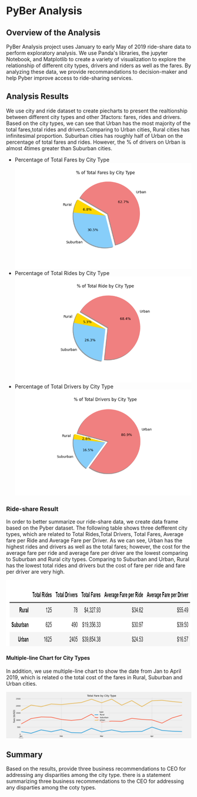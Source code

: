 # PyBer Analysis

## Overview of the Analysis
PyBer Analysis project uses January to early May of 2019 ride-share data to perform exploratory analysis. We use Panda's libraries, the jupyter Notebook, and Matplotlib to create a variety of visualization to explore the relationship of different city types, drivers and riders as well as the fares. By analyzing these data, we provide recommandations to decision-maker and help Pyber improve access to ride-sharing services.
## Analysis Results
We use city and ride dataset to create piecharts to present the realtionship between different city types and other 3factors: fares, rides and drivers. Based on the city types, we can see that Urban has the most majority of the total fares,total rides and drivers.Comparing to Urban cities, Rural cities has infinitesimal proportion. Suburban cities has roughly half of Urban on the percentage of total fares and rides. However, the % of drivers on Urban is almost 4times greater than Suburban cities.
  - Percentage of Total Fares by City Type    
      <img src="analysis/Fig5.png">
  - Percentage of Total Rides by City Type
      <img src="analysis/Fig6.png">
  - Percentage of Total Drivers by City Type
      <img src="analysis/Fig7.png">
### Ride-share Result
In order to better summarize our ride-share data, we create data frame based on the Pyber dataset. The following table shows three defferent city types, which are related to Total Rides,Total Drivers, Total Fares, Average fare per Ride and Average Fare per Driver. As we can see, Urban has the highest rides and drivers as well as the total fares; however, the cost for the average fare per ride and average fare per driver are the lowest comparing to Suburban and Rural city types. Comparing to Suburban and Urban, Rural has the lowest total rides and drivers but the cost of fare per ride and fare per driver are very high.

<img src="analysis/Ride_share_summaryDataFrame.png" width="850" height="180">

#### Multiple-line Chart for City Types
In addition, we use multiple-line chart to show the date from Jan to April 2019, which is related o the total cost of the fares in Rural, Suburban and Urban cities.

<img src="analysis/Fig8.png">


## Summary
Based on the results, provide three business recommendations to CEO for addressing any disparities among the city type.
there is a statement summarizing three business recommendations to the CEO for addressing any disparties among the coty types.
